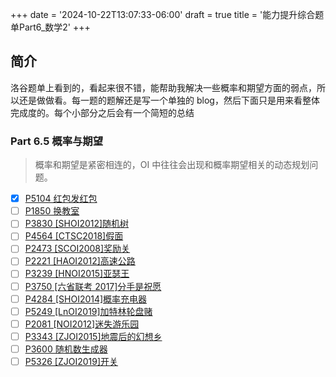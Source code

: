 +++
date = '2024-10-22T13:07:33-06:00'
draft = true
title = '能力提升综合题单Part6_数学2'
+++

## 简介

洛谷题单上看到的，看起来很不错，能帮助我解决一些概率和期望方面的弱点，所以还是做做看。每一题的题解还是写一个单独的 blog，然后下面只是用来看整体完成度的。每个小部分之后会有一个简短的总结

### Part 6.5 概率与期望

> 概率和期望是紧密相连的，OI 中往往会出现和概率期望相关的动态规划问题。

- [x] [P5104 红包发红包](https://www.luogu.com.cn/problem/P5104)
- [ ] [P1850 换教室](https://www.luogu.com.cn/problem/P1850)
- [ ] [P3830 \[SHOI2012\]随机树](https://www.luogu.com.cn/problem/P3830)
- [ ] [P4564 \[CTSC2018\]假面](https://www.luogu.com.cn/problem/P4564)
- [ ] [P2473 \[SCOI2008\]奖励关](https://www.luogu.com.cn/problem/P2473)
- [ ] [P2221 \[HAOI2012\]高速公路](https://www.luogu.com.cn/problem/P2221)
- [ ] [P3239 \[HNOI2015\]亚瑟王](https://www.luogu.com.cn/problem/P3239)
- [ ] [P3750 \[六省联考 2017\]分手是祝愿](https://www.luogu.com.cn/problem/P3750)
- [ ] [P4284 \[SHOI2014\]概率充电器](https://www.luogu.com.cn/problem/P4284)
- [ ] [P5249 \[LnOI2019\]加特林轮盘赌](https://www.luogu.com.cn/problem/P5249)
- [ ] [P2081 \[NOI2012\]迷失游乐园](https://www.luogu.com.cn/problem/P2081)
- [ ] [P3343 \[ZJOI2015\]地震后的幻想乡](https://www.luogu.com.cn/problem/P3343)
- [ ] [P3600 随机数生成器](https://www.luogu.com.cn/problem/P3600)
- [ ] [P5326 \[ZJOI2019\]开关](https://www.luogu.com.cn/problem/P5326)
